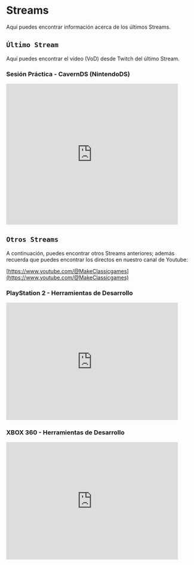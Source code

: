 # Streams

Aquí puedes encontrar información acerca de los últimos Streams.

## ```Último Stream```

Aquí puedes encontrar el vídeo (VoD) desde Twitch del último Stream.

### Sesión Práctica - CavernDS (NintendoDS)

<iframe src="https://player.twitch.tv/?video=2403783700&parent=makeclassicgames.dev" frameborder="0" allowfullscreen="true" scrolling="no" height="378" width="460"></iframe>

<p></p>

## ```Otros Streams```

A continuación, puedes encontrar otros Streams anteriores; además recuerda que puedes encontrar los directos en nuestro canal de Youtube:

[https://www.youtube.com/@MakeClassicgames](https://www.youtube.com/@MakeClassicgames)

<p></p>

### PlayStation 2 - Herramientas de Desarrollo

<iframe width="460" height="315" src="https://www.youtube.com/embed/ifsoXS7o_VM?si=O-ssgjh5YJYYjGge" title="YouTube video player" frameborder="0" allow="accelerometer; autoplay; clipboard-write; encrypted-media; gyroscope; picture-in-picture; web-share" referrerpolicy="strict-origin-when-cross-origin" allowfullscreen></iframe>

### XBOX 360 - Herramientas de Desarrollo

<iframe width="460" height="315" src="https://www.youtube.com/embed/qBwbqORDZT8?si=vOi8rwpplaBc2CxB" title="YouTube video player" frameborder="0" allow="accelerometer; autoplay; clipboard-write; encrypted-media; gyroscope; picture-in-picture; web-share" referrerpolicy="strict-origin-when-cross-origin" allowfullscreen></iframe>